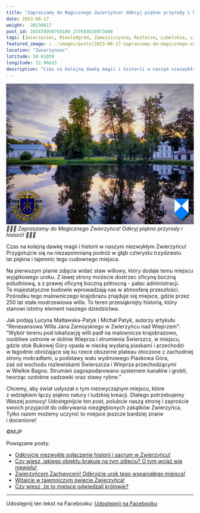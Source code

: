 ```yaml
---
title: "Zapraszamy do Magicznego Zwierzyńca! Odkryj piękno przyrody i historii!"
date: 2023-06-17
weight: -20230617
post_id: 103478058758108_237683628973498
tags: [Zwierzyniec, MiastoOgród, Zamojszczyzna, Roztocze, Lubelskie, villarestituta, turystyka, dziedzictwo, zabytki, krajobrazy, TajemnicePrzeszłości, PodróżeWczasie, MagiczneMiejsce]
featured_image: /../images/posts/2023-06-17-zapraszamy-do-magicznego-zwierzynca-odkryj-piekno.jpg
location: "Zwierzyniec"
latitude: 50.61039
longitude: 22.96615
description: "Czas na kolejną dawkę magii i historii w naszym niezwykłym Zwierzyńcu! Przygotujcie się na niezapomnianą podróż w głąb czterystu trzydziestu lat piękn..."
---
```


![🌳🏰🦌 Zapraszamy do Magicznego Zwierzyńca! Odkryj piękno przyrody i historii! 🌳🏰🦌](/images/posts/2023-06-17-zapraszamy-do-magicznego-zwierzynca-odkryj-piekno.jpg)
*🌳🏰🦌 Zapraszamy do Magicznego Zwierzyńca! Odkryj piękno przyrody i historii! 🌳🏰🦌*

Czas na kolejną dawkę magii i historii w naszym niezwykłym Zwierzyńcu! Przygotujcie się na niezapomnianą podróż w głąb czterystu trzydziestu lat piękna i tajemnic tego cudownego miejsca.

Na pierwszym planie zdjęcia widać staw willowy, który dodaje temu miejscu wyjątkowego uroku.
Z lewej strony możecie dostrzec oficynę boczną południową, a z prawej oficynę boczną północną - pałac administracji. Te majestatyczne budowle wprowadzają nas w atmosferę przeszłości.
Pośrodku tego malowniczego krajobrazu znajduje się miejsce, gdzie przez 250 lat stała modrzewiowa willa. To teren przesiąknięty historią, który stanowi istotny element naszego dziedzictwa.

Jak podają Lucyna Matławska-Patyk i Michał Patyk, autorzy artykułu “Renesansowa Willa Jana Zamoyskiego w Zwierzyńcu nad Wieprzem”:
“Wybór terenu pod lokalizację willi padł na malownicze krajobrazowo, osobliwe ustronie w dolinie Wieprza i strumienia Świerszcz, w miejscu, gdzie stok Bukowej Góry opada w nieckę wysłaną piaskami i przechodzi w łagodnie obniżające się ku rzece obszerne plateau otoczone z zachodniej strony mokradłami, u podstawy wału wydmowego Piaskowa Góra, zaś od wschodu rozlewiskami Świerszcza i Wieprza przechodzącymi w Wielkie Bagno. Strumień zagospodarowano systemem kanałów i grobli, tworząc ozdobne sadzawki oraz stawy rybne.”

Chcemy, aby świat usłyszał o tym niezwyczajnym miejscu, które z wdziękiem łączy piękno natury i ludzkiej kreacji. Dlatego potrzebujemy Waszej pomocy! Udostępnijcie ten post, polubcie naszą stronę i zaproście swoich przyjaciół do odkrywania niezgłębionych zakątków Zwierzyńca.
Tylko razem możemy uczynić to miejsce jeszcze bardziej znane i docenione!



©MJP

Powiązane posty:
- [Odkryjcie niezwykłe połączenie historii i sacrum w Zwierzyńcu!](/posts/odkryjcie-niezwykle-polaczenie-historii-i-sacrum)
- [Czy wiesz, jakiego obiektu brakuje na tym zdjęciu? O tym wciąż wie niewielu!](/posts/czy-wiesz-jakiego-obiektu-brakuje-na-tym-zdjeciu)
- [Zwierzyńcem Zachwyceni! Odkryjcie urok tego wspaniałego miejsca!](/posts/zwierzyncem-zachwyceni-odkryjcie-urok-tego)
- [Witajcie w tajemniczym świecie Zwierzyńca!](/posts/witajcie-w-tajemniczym-swiecie-zwierzynca)
- [Czy wiesz, że to miejsce odwiedzali królowie?](/posts/czy-wiesz-ze-to-miejsce-odwiedzali-krolowie)


---

Udostępnij ten tekst na Facebooku:
[Udostępnij na Facebooku](https://www.facebook.com/sharer/sharer.php?u=https://stowarzyszeniewachniewskiej.pl/posts/zapraszamy-do-magicznego-zwierzynca-odkryj-piekno)

<script type="application/ld+json">
{
  "@context": "https://schema.org",
  "@type": "BlogPosting",
  "headline": "Zapraszamy do Magicznego Zwierzyńca! Odkryj piękno przyrody i historii!",
  "datePublished": "2023-06-17",
  "dateModified": "2023-06-17",
  "author": {
    "@type": "Person",
    "name": "Michał Jan Patyk"
  },
  "publisher": {
    "@type": "Organization",
    "name": "Stowarzyszenie im. Aleksandry Wachniewskiej",
    "logo": {
      "@type": "ImageObject",
      "url": "https://stowarzyszeniewachniewskiej.pl/images/logo/logo.svg"
    }
  },
  "mainEntityOfPage": {
    "@type": "WebPage",
    "@id": "https://stowarzyszeniewachniewskiej.pl/posts/zapraszamy-do-magicznego-zwierzynca-odkryj-piekno"
  },
  "image": {
    "@type": "ImageObject",
    "url": "https://stowarzyszeniewachniewskiej.pl//images/posts/2023-06-17-zapraszamy-do-magicznego-zwierzynca-odkryj-piekno.jpg"
  },
  "articleSection": "Dziedzictwo Kulturowe i Zabytki",
  "keywords": "[Zwierzyniec, MiastoOgród, Zamojszczyzna, Roztocze, Lubelskie, villarestituta, turystyka, dziedzictwo, zabytki, krajobrazy, TajemnicePrzeszłości, PodróżeWczasie, MagiczneMiejsce]",
  "wordCount": 226,
  "articleBody": "Czas na kolejną dawkę magii i historii w naszym niezwykłym Zwierzyńcu! Przygotujcie się na niezapomnianą podróż w głąb czterystu trzydziestu lat piękna i tajemnic tego cudownego miejsca.\n\nNa pierwszym planie zdjęcia widać staw willowy, który dodaje temu miejscu wyjątkowego uroku.\nZ lewej strony możecie dostrzec oficynę boczną południową, a z prawej oficynę boczną północną - pałac administracji. Te majestatyczne budowle wprowadzają nas w atmosferę przeszłości.\nPośrodku tego malowniczego krajobrazu znajduje się miejsce, gdzie przez 250 lat stała modrzewiowa willa. To teren przesiąknięty historią, który stanowi istotny element naszego dziedzictwa.\n\nJak podają Lucyna Matławska-Patyk i Michał Patyk, autorzy artykułu “Renesansowa Willa Jana Zamoyskiego w Zwierzyńcu nad Wieprzem”:\n“Wybór terenu pod lokalizację willi padł na malownicze krajobrazowo, osobliwe ustronie w dolinie Wieprza i strumienia Świerszcz, w miejscu, gdzie stok Bukowej Góry opada w nieckę wysłaną piaskami i przechodzi w łagodnie obniżające się ku rzece obszerne plateau otoczone z zachodniej strony mokradłami, u podstawy wału wydmowego Piaskowa Góra, zaś od wschodu rozlewiskami Świerszcza i Wieprza przechodzącymi w Wielkie Bagno. Strumień zagospodarowano systemem kanałów i grobli, tworząc ozdobne sadzawki oraz stawy rybne.”\n\nChcemy, aby świat usłyszał o tym niezwyczajnym miejscu, które z wdziękiem łączy piękno natury i ludzkiej kreacji. Dlatego potrzebujemy Waszej pomocy! Udostępnijcie ten post, polubcie naszą stronę i zaproście swoich przyjaciół do odkrywania niezgłębionych zakątków Zwierzyńca.\nTylko razem możemy uczynić to miejsce jeszcze bardziej znane i docenione!\n\n\n\n©MJP",
  "description": "Czas na kolejną dawkę magii i historii w naszym niezwykłym Zwierzyńcu! Przygotujcie się na niezapomnianą podróż w głąb czterystu trzydziestu lat piękn...",
  "copyrightHolder": {
    "@type": "Person",
    "name": "Michał Jan Patyk"
  }
}
</script>
<script type="application/ld+json">
{
  "@context": "https://schema.org",
  "@type": "BreadcrumbList",
  "itemListElement": [
    {
      "@type": "ListItem",
      "position": 1,
      "name": "Home",
      "item": "https://stowarzyszeniewachniewskiej.pl"
    },
    {
      "@type": "ListItem",
      "position": 2,
      "name": "posts",
      "item": "https://stowarzyszeniewachniewskiej.pl/posts"
    },
    {
      "@type": "ListItem",
      "position": 3,
      "name": "Zapraszamy do Magicznego Zwierzyńca! Odkryj piękno przyrody i historii!",
      "item": "https://stowarzyszeniewachniewskiej.pl/posts/zapraszamy-do-magicznego-zwierzynca-odkryj-piekno"
    }
  ]
}
</script>
